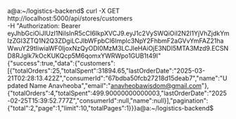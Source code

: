 a@a:~/logistics-backend$ curl -X GET \
  http://localhost:5000/api/stores/customers \
  -H "Authorization: Bearer eyJhbGciOiJIUzI1NiIsInR5cCI6IkpXVCJ9.eyJ1c2VySWQiOiI2N2I1YjVhZjdkYmIzZGI3ZTQ1N2Q3ZDgiLCJlbWFpbCI6Implc3NpY2FhbmF2aGVvYmFAZ21haWwuY29tIiwiaWF0IjoxNzQyODI0MzM3LCJleHAiOjE3NDI5MTA3Mzd9.ECSND8RJglk7kOcKUKQcp5M6qomxYWRWpo1GUB1t49I"
{"success":true,"data":{"customers":[{"totalOrders":25,"totalSpent":31894.65,"lastOrderDate":"2025-03-21T02:28:13.422Z","consumerId":"67bdba50fcb27218d15deab7","name":"Updated Name Anavheoba","email":"anavheobawisdom@gmail.com"},{"totalOrders":4,"totalSpent":499.90000000000003,"lastOrderDate":"2025-02-25T15:39:52.777Z","consumerId":null,"name":null}],"pagination":{"total":2,"page":1,"limit":10,"totalPages":1}}}a@a:~/logistics-backend$ 